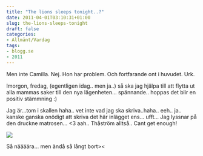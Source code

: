 ```yaml
---
title: "The lions sleeps tonight..?"
date: 2011-04-01T03:10:31+01:00
slug: the-lions-sleeps-tonight
draft: false
categories:
- Allmänt/Vardag
tags:
- blogg.se
- 2011
---
```

Men inte Camilla. Nej. Hon har problem. Och fortfarande ont i huvudet. Urk.  
  
Imorgon, fredag, (egentligen idag.. men ja..) så ska jag hjälpa till att flytta ut alla mammas saker till den nya lägenheten... spännande.. hoppas det blir en positiv stämmning :)  
  
Jag är...tom i skallen haha.. vet inte vad jag ska skriva..haha.. eeh.. ja.. kanske ganska onödigt att skriva det här inlägget ens... ufft... Jag lyssnar på den druckne matrosen... <3 aah.. Thåström alltså.. Cant get enough!  
  
![](/assets/images/blogg.se/bild840_140609737.jpg)  
  
  
Så näääära... men ändå så långt bort><